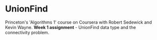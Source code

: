 # UnionFind
Princeton's 'Algorithms 1' course on Coursera with Robert Sedewick and Kevin Wayne.
**Week 1 assignment** - UnionFind data type and the connectivity problem.
